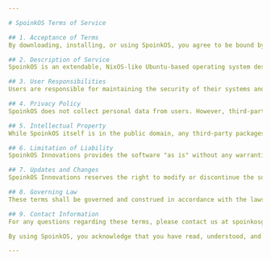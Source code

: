 ```yaml
---

# SpoinkOS Terms of Service

## 1. Acceptance of Terms
By downloading, installing, or using SpoinkOS, you agree to be bound by these terms of service. If you do not agree to these terms, do not use SpoinkOS.

## 2. Description of Service
SpoinkOS is an extendable, NixOS-like Ubuntu-based operating system designed to allow users to configure and deploy packages easily. It is provided by SpoinkOS Innovations and available for free under the Unlicense license, which places it in the public domain.

## 3. User Responsibilities
Users are responsible for maintaining the security of their systems and data. SpoinkOS Innovations is not liable for any data loss, security breaches, or other issues that may arise from the use of SpoinkOS.

## 4. Privacy Policy
SpoinkOS does not collect personal data from users. However, third-party services used with SpoinkOS may collect data as per their privacy policies. Users are encouraged to review these policies independently.

## 5. Intellectual Property
While SpoinkOS itself is in the public domain, any third-party packages or software installed on SpoinkOS may be subject to their own licenses and intellectual property rights. Users must comply with these licenses and respect the intellectual property rights of others.

## 6. Limitation of Liability
SpoinkOS Innovations provides the software "as is" without any warranties, express or implied. We do not guarantee that the software will be error-free or uninterrupted. In no event shall SpoinkOS Innovations be liable for any damages arising from the use or inability to use the software.

## 7. Updates and Changes
SpoinkOS Innovations reserves the right to modify or discontinue the software at any time without notice. Users are encouraged to regularly check for updates and review these terms periodically for any changes.

## 8. Governing Law
These terms shall be governed and construed in accordance with the laws of the jurisdiction in which SpoinkOS Innovations operates.

## 9. Contact Information
For any questions regarding these terms, please contact us at spoinkosgithub@gmail.com

By using SpoinkOS, you acknowledge that you have read, understood, and agree to these terms of service.

---
```

